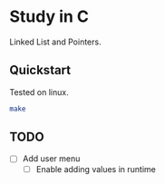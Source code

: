 # Study in C

Linked List and Pointers.

## Quickstart

Tested on linux.

```bash
make
```

## TODO

- [ ] Add user menu
  - [ ] Enable adding values in runtime
